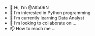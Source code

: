 - 👋 Hi, I’m @Alfa06N
- 👀 I’m interested in Python programming
- 🌱 I’m currently learning Data Analyst
- 💞️ I’m looking to collaborate on ...
- 📫 How to reach me ...

<!---
Alfa06N/Alfa06N is a ✨ special ✨ repository because its `README.md` (this file) appears on your GitHub profile.
You can click the Preview link to take a look at your changes.
--->
